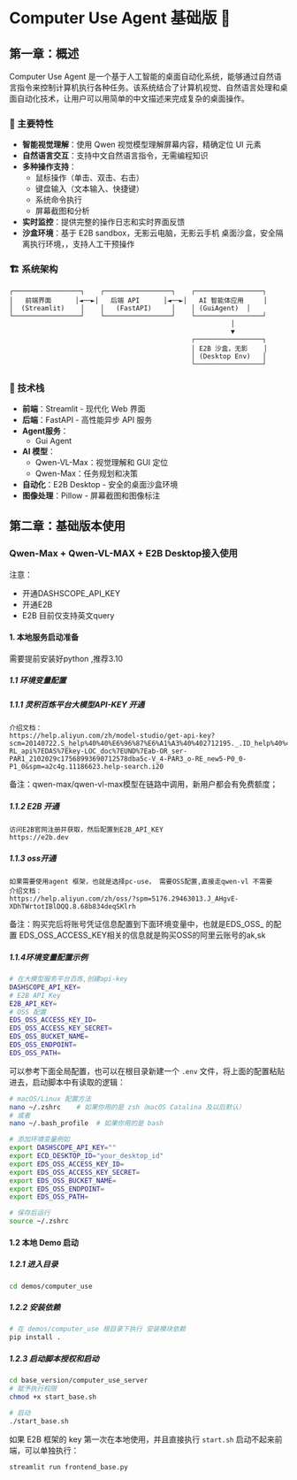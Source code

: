 # Computer Use Agent 基础版 🤖

## 第一章：概述

Computer Use Agent 是一个基于人工智能的桌面自动化系统，能够通过自然语言指令来控制计算机执行各种任务。该系统结合了计算机视觉、自然语言处理和桌面自动化技术，让用户可以用简单的中文描述来完成复杂的桌面操作。

### 🌟 主要特性

- **智能视觉理解**：使用 Qwen 视觉模型理解屏幕内容，精确定位 UI 元素
- **自然语言交互**：支持中文自然语言指令，无需编程知识
- **多种操作支持**：
  - 鼠标操作（单击、双击、右击）
  - 键盘输入（文本输入、快捷键）
  - 系统命令执行
  - 屏幕截图和分析
- **实时监控**：提供完整的操作日志和实时界面反馈
- **沙盒环境**：基于 E2B sandbox，无影云电脑，无影云手机 桌面沙盒，安全隔离执行环境，，支持人工干预操作

### 🏗️ 系统架构

```
┌─────────────────┐    ┌─────────────────┐    ┌─────────────────┐
│   前端界面      │◄──►│   后端 API      │◄──►│   AI 智能体应用     │
│  (Streamlit)    │    │   (FastAPI)     │    │ (GuiAgent)  │
└─────────────────┘    └─────────────────┘    └─────────────────┘
                                                        │
                                                        ▼
                                              ┌─────────────────┐
                                              │ E2B 沙盒，无影    │
                                              │ (Desktop Env)   │
                                              └─────────────────┘
```

### 🔧 技术栈

- **前端**：Streamlit - 现代化 Web 界面
- **后端**：FastAPI - 高性能异步 API 服务
- **Agent服务**：
  - Gui Agent
- **AI 模型**：
  - Qwen-VL-Max：视觉理解和 GUI 定位
  - Qwen-Max：任务规划和决策
- **自动化**：E2B Desktop - 安全的桌面沙盒环境
- **图像处理**：Pillow - 屏幕截图和图像标注

## 第二章：基础版本使用

### Qwen-Max + Qwen-VL-MAX + E2B Desktop接入使用
注意：
  - 开通DASHSCOPE_API_KEY
  - 开通E2B
  - E2B 目前仅支持英文query
#### 1. 本地服务启动准备
需要提前安装好python ,推荐3.10
##### 1.1 环境变量配置

##### 1.1.1 灵积百炼平台大模型API-KEY 开通
    介绍文档：
    https://help.aliyun.com/zh/model-studio/get-api-key?scm=20140722.S_help%40%40%E6%96%87%E6%A1%A3%40%402712195._.ID_help%40%40%E6%96%87%E6%A1%A3%40%402712195-RL_api%7EDAS%7Ekey-LOC_doc%7EUND%7Eab-OR_ser-PAR1_2102029c17568993690712578dba5c-V_4-PAR3_o-RE_new5-P0_0-P1_0&spm=a2c4g.11186623.help-search.i20

备注：qwen-max/qwen-vl-max模型在链路中调用，新用户都会有免费额度；
##### 1.1.2 E2B 开通
    访问E2B官网注册并获取，然后配置到E2B_API_KEY
    https://e2b.dev

##### 1.1.3 oss开通
    如果需要使用agent 框架，也就是选择pc-use， 需要OSS配置,直接走qwen-vl 不需要
    介绍文档：
    https://help.aliyun.com/zh/oss/?spm=5176.29463013.J_AHgvE-XDhTWrtotIBlDQQ.8.68b834deqSKlrh

备注：购买完后将账号凭证信息配置到下面环境变量中，也就是EDS_OSS_ 的配置 EDS_OSS_ACCESS_KEY相关的信息就是购买OSS的阿里云账号的ak,sk

##### 1.1.4环境变量配置示例

```bash
# 在大模型服务平台百炼,创建api-key
DASHSCOPE_API_KEY=
# E2B API Key
E2B_API_KEY=
# OSS 配置
EDS_OSS_ACCESS_KEY_ID=
EDS_OSS_ACCESS_KEY_SECRET=
EDS_OSS_BUCKET_NAME=
EDS_OSS_ENDPOINT=
EDS_OSS_PATH=

```

可以参考下面全局配置，也可以在根目录新建一个 `.env` 文件，将上面的配置粘贴进去，启动脚本中有读取的逻辑：

```bash
# macOS/Linux 配置方法
nano ~/.zshrc    # 如果你用的是 zsh（macOS Catalina 及以后默认）
# 或者
nano ~/.bash_profile  # 如果你用的是 bash

# 添加环境变量例如
export DASHSCOPE_API_KEY=""
export ECD_DESKTOP_ID="your_desktop_id"
export EDS_OSS_ACCESS_KEY_ID=
export EDS_OSS_ACCESS_KEY_SECRET=
export EDS_OSS_BUCKET_NAME=
export EDS_OSS_ENDPOINT=
export EDS_OSS_PATH=

# 保存后运行
source ~/.zshrc
```

#### 1.2 本地 Demo 启动

##### 1.2.1 进入目录
```bash
cd demos/computer_use
```

##### 1.2.2 安装依赖
```bash
# 在 demos/computer_use 根目录下执行 安装模块依赖
pip install .
```

##### 1.2.3 启动脚本授权和启动

```bash
cd base_version/computer_use_server
# 赋予执行权限
chmod +x start_base.sh

# 启动
./start_base.sh
```

如果 E2B 框架的 key 第一次在本地使用，并且直接执行 `start.sh` 启动不起来前端，可以单独执行：

```bash
streamlit run frontend_base.py
```
